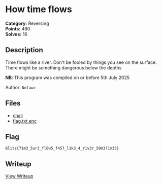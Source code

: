# How time flows

**Category:** Reversing  
**Points:** 480  
**Solves:** 16  

## Description

Time flows like a river. Don't be fooled by things you see on the surface. There might be something dangerous below the depths

**NB**: This program was compiled on or before 5th July 2025

Author: `Nolawz`

## Files

- [chall](https://github.com/1nv1sibl3/BlitzCTF-2025/blob/main/files/0d21206594a89f69d65c974cb665cbf9/chall)
- [flag.txt.enc](https://github.com/1nv1sibl3/BlitzCTF-2025/blob/main/files/ec718c067a06b832a080bda7bc77e115/flag.txt.enc)

## Flag

`Blitz{71m3_5ur3_fl0w5_f457_l1k3_4_r1v3r_50m371m35}`

## Writeup

[View Writeup](https://aman333nolawz.github.io/blog/blitz-ctf-2025/0/)
